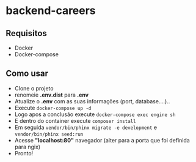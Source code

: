 # backend-careers

## Requisitos
- Docker
- Docker-compose

## Como usar

- Clone o projeto
- renomeie **.env.dist** para **.env**
- Atualize o **.env** com as suas informações (port, database....)..
- Execute `docker-compose up -d`
- Logo apos a conclusão execute `docker-compose exec engine sh`
- E dentro do container execute `composer install`
- Em seguida `vendor/bin/phinx migrate -e development` e `vendor/bin/phinx seed:run`
- Acesse **"localhost:80"** navegador (alter para a porta que foi definida para ngix)
- Pronto!
